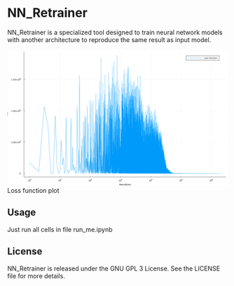 # NN_Retrainer

NN_Retrainer is a specialized tool designed to train neural network models with another architecture to reproduce the same result as input model.

![](images/losses.png) 
Loss function plot
  
## Usage

Just run all cells in file run_me.ipynb

## License

NN_Retrainer is released under the GNU GPL 3 License. See the LICENSE file for more details.
